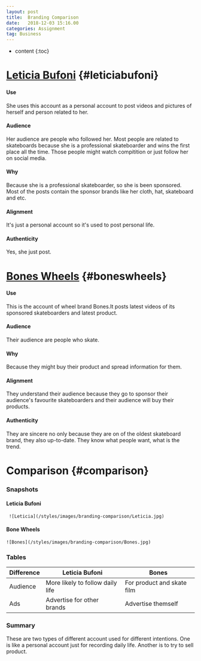 ```yaml
---
layout: post
title:  Branding Comparison
date:   2018-12-03 15:16.00
categories: Assignment
tag: Business
---
```

* content
{:toc}

[Leticia Bufoni](https://www.instagram.com/leticiabufoni/)		{#leticiabufoni}
====================================
#### Use
She uses this account as a personal account to post videos and pictures of herself and person related to her.

#### Audience
Her audience are people who followed her. Most people are related to skateboards because she is a professional skateboarder and wins the first place all the time. Those people might watch compitition or just follow her on social media.

#### Why
Because she is a professional skateboarder, so she is been sponsored. Most of the posts contain the sponsor brands like her cloth, hat, skateboard and etc.

#### Alignment
It's just a personal account so it's used to post personal life.

#### Authenticity
Yes, she just post.

[Bones Wheels](https://www.instagram.com/boneswheels/)      {#boneswheels}
==============================================
#### Use
This is the account of wheel brand Bones.It posts latest videos of its sponsored skateboarders and latest product.

#### Audience
Their audience are people who skate.

#### Why
Because they might buy their product and spread information for them.

#### Alignment
They understand their audience because they go to sponsor their audience's favourite skateboarders and their audience will buy their products.

#### Authenticity
They are sincere no only because they are on of the oldest skateboard brand, they also up-to-date. They know what people want, what is the trend.

Comparison      {#comparison}
============================
### Snapshots
   #### Leticia Bufoni
     ![Leticia](/styles/images/branding-comparison/Leticia.jpg) 
   #### Bone Wheels  
    ![Bones](/styles/images/branding-comparison/Bones.jpg) 

### Tables

|Difference|Leticia Bufoni| Bones|
|------| --------------------------------|--------------------------|
|Audience|More likely to follow daily life|For product and skate film|
|Ads|Advertise for other brands|Advertise themself|

### Summary
These are two types of different account used for different intentions. One is like a personal account just for recording daily life. Another is to try to sell product.
